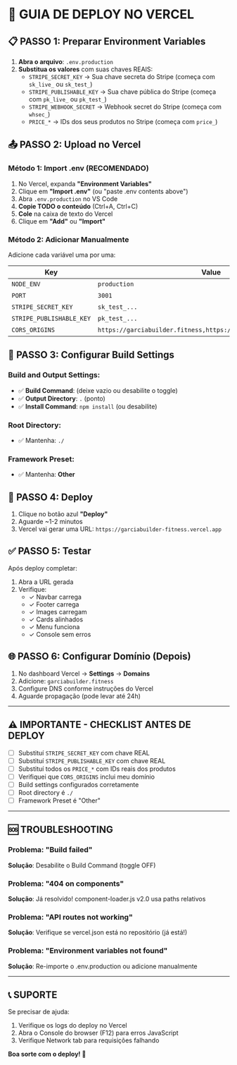 # 🚀 GUIA DE DEPLOY NO VERCEL

## 📋 PASSO 1: Preparar Environment Variables

1. **Abra o arquivo**: `.env.production`
2. **Substitua os valores** com suas chaves REAIS:
   - `STRIPE_SECRET_KEY` → Sua chave secreta do Stripe (começa com `sk_live_` ou `sk_test_`)
   - `STRIPE_PUBLISHABLE_KEY` → Sua chave pública do Stripe (começa com `pk_live_` ou `pk_test_`)
   - `STRIPE_WEBHOOK_SECRET` → Webhook secret do Stripe (começa com `whsec_`)
   - `PRICE_*` → IDs dos seus produtos no Stripe (começa com `price_`)

## 📤 PASSO 2: Upload no Vercel

### Método 1: Import .env (RECOMENDADO)
1. No Vercel, expanda **"Environment Variables"**
2. Clique em **"Import .env"** (ou "paste .env contents above")
3. Abra `.env.production` no VS Code
4. **Copie TODO o conteúdo** (Ctrl+A, Ctrl+C)
5. **Cole** na caixa de texto do Vercel
6. Clique em **"Add"** ou **"Import"**

### Método 2: Adicionar Manualmente
Adicione cada variável uma por uma:

| Key | Value | Environment |
|-----|-------|-------------|
| `NODE_ENV` | `production` | Production |
| `PORT` | `3001` | Production |
| `STRIPE_SECRET_KEY` | `sk_test_...` | Production |
| `STRIPE_PUBLISHABLE_KEY` | `pk_test_...` | Production |
| `CORS_ORIGINS` | `https://garciabuilder.fitness,https://www.garciabuilder.fitness` | Production |

## 🎯 PASSO 3: Configurar Build Settings

### Build and Output Settings:
- ✅ **Build Command**: (deixe vazio ou desabilite o toggle)
- ✅ **Output Directory**: `.` (ponto)
- ✅ **Install Command**: `npm install` (ou desabilite)

### Root Directory:
- ✅ Mantenha: `./`

### Framework Preset:
- ✅ Mantenha: **Other**

## 🚀 PASSO 4: Deploy

1. Clique no botão azul **"Deploy"**
2. Aguarde ~1-2 minutos
3. Vercel vai gerar uma URL: `https://garciabuilder-fitness.vercel.app`

## ✅ PASSO 5: Testar

Após deploy completar:
1. Abra a URL gerada
2. Verifique:
   - ✓ Navbar carrega
   - ✓ Footer carrega
   - ✓ Images carregam
   - ✓ Cards alinhados
   - ✓ Menu funciona
   - ✓ Console sem erros

## 🌐 PASSO 6: Configurar Domínio (Depois)

1. No dashboard Vercel → **Settings** → **Domains**
2. Adicione: `garciabuilder.fitness`
3. Configure DNS conforme instruções do Vercel
4. Aguarde propagação (pode levar até 24h)

---

## ⚠️ IMPORTANTE - CHECKLIST ANTES DE DEPLOY

- [ ] Substituí `STRIPE_SECRET_KEY` com chave REAL
- [ ] Substituí `STRIPE_PUBLISHABLE_KEY` com chave REAL
- [ ] Substituí todos os `PRICE_*` com IDs reais dos produtos
- [ ] Verifiquei que `CORS_ORIGINS` inclui meu domínio
- [ ] Build settings configurados corretamente
- [ ] Root directory é `./`
- [ ] Framework Preset é "Other"

---

## 🆘 TROUBLESHOOTING

### Problema: "Build failed"
**Solução**: Desabilite o Build Command (toggle OFF)

### Problema: "404 on components"
**Solução**: Já resolvido! component-loader.js v2.0 usa paths relativos

### Problema: "API routes not working"
**Solução**: Verifique se vercel.json está no repositório (já está!)

### Problema: "Environment variables not found"
**Solução**: Re-importe o .env.production ou adicione manualmente

---

## 📞 SUPORTE

Se precisar de ajuda:
1. Verifique os logs do deploy no Vercel
2. Abra o Console do browser (F12) para erros JavaScript
3. Verifique Network tab para requisições falhando

**Boa sorte com o deploy! 🚀**
